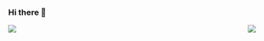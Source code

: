 ### Hi there 👋

<!--
**zihaomu/zihaomu** is a ✨ _special_ ✨ repository because its `README.md` (this file) appears on your GitHub profile.

Here are some ideas to get you started:

- 🔭 I’m currently working on ...
- 🌱 I’m currently learning ...
- 👯 I’m looking to collaborate on ...
- 🤔 I’m looking for help with ...
- 💬 Ask me about ...
- 📫 How to reach me: ...
- 😄 Pronouns: ...
- ⚡ Fun fact: ...
-->

<p align="center">
  <a>
    <img align="left" src="https://github-readme-stats.vercel.app/api?username=zihaomu&count_private=true&show_icons=true&theme=vue"></img>
  </a>
  <a>
    <img align="right" src="https://github-readme-stats.vercel.app/api/top-langs/?username=zihaomu&layout=default&theme=vue&hide=fortran"></img>
  </a>
</p>

